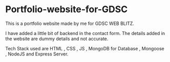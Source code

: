 # Portfolio-website-for-GDSC
 This is a portfolio website made by me for GDSC WEB BLITZ.


I have added a little bit of backend in the contact form.
The details added in the website are dummy details and not accurate.



Tech Stack used are HTML , CSS , JS , MongoDB for Database , Mongoose , NodeJS and Express Server.
